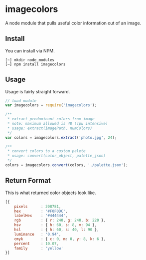 
# imagecolors

A node module that pulls useful color information out of an image.

## Install

You can install via NPM.

```shell
[~] mkdir node_modules
[~] npm install imagecolors
```

## Usage

Usage is fairly straight forward.

```javascript
// load module
var imagecolors = require('imagecolors');

/**
 * extract predominant colors from image
 * note: maximum allowed is 48 (cpu intensive)
 * usage: extract(imagePath, numColors)
 */
var colors = imagecolors.extract('photo.jpg', 24);

/**
 * convert colors to a custom palete
 * usage: convert(color_object, palette_json)
 */
colors = imagecolors.convert(colors, './palette.json');
```

## Return Format

This is what returned color objects look like.

```javascript
[{
    pixels      : 208781,
    hex         : '#F0F0DC',
    labelHex    : '#444444',
    rgb         : { r: 240, g: 240, b: 220 },
    hsv         : { h: 60, s: 8, v: 94 },
    hsl         : { h: 60, s: 40, l: 90 },
    luminance   : '0.94',
    cmyk        : { c: 0, m: 0, y: 8, k: 6 },
    percent     : 10.07,
    family      : 'yellow'
}]
```

<!--
## Miscellaneous Examples

A few examples of miscellaneous ways that you might use this data.

```javascript
// group colors by color family
var families = {};
colors.forEach(function(color){
    if (families[color.family] === undefined){
        families[color.family] = [];
    }
    families[color.family].push(color);
});
```
-->

